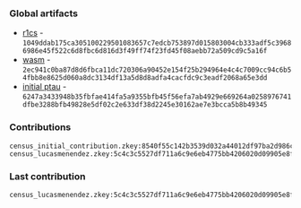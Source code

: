 ### Global artifacts
- [r1cs](./artifacts/circuit.r1cs) - `1049ddab175ca305100229501083657c7edcb753897d015803004cb333adf5c39686986e45f522c6d8fbc6d816d3f49ff74f23fd45f08aebb72a509cd9c5a16f`
- [wasm](./artifacts/circuit.wasm) - `2ec941c0ba87d8d6fbca11dc720306a90452e154f25b294964e4c4c7009cc94c6b54fbb8e8625d060a8dc3134df13a5d8d8adfa4cacfdc9c3eadf2068a65e3dd`
- [initial ptau](./artifacts/initial.ptau) - `6247a3433948b35fbfae414fa5a9355bfb45f56efa7ab4929e669264a0258976741dfbe3288bfb49828e5df02c2e633df38d2245e30162ae7e3bcca5b8b49345`

### Contributions
```
census_initial_contribution.zkey:8540f55c142b3539d032a44012df97ba2d986c8fe67daa1cb47410cd1374224d95540c7cefd8f58d32d987e97935ab29a9a9dc57b800fabe4865106438f15d49
census_lucasmenendez.zkey:5c4c3c5527df711a6c9e6eb4775bb4206020d09905e8faca209757f8e0bfbc94bf2157e8fe4538af39544958ce85866ec3def1806f3ae0d575ad989cb240d788
```

### Last contribution
```
census_lucasmenendez.zkey:5c4c3c5527df711a6c9e6eb4775bb4206020d09905e8faca209757f8e0bfbc94bf2157e8fe4538af39544958ce85866ec3def1806f3ae0d575ad989cb240d788
```
